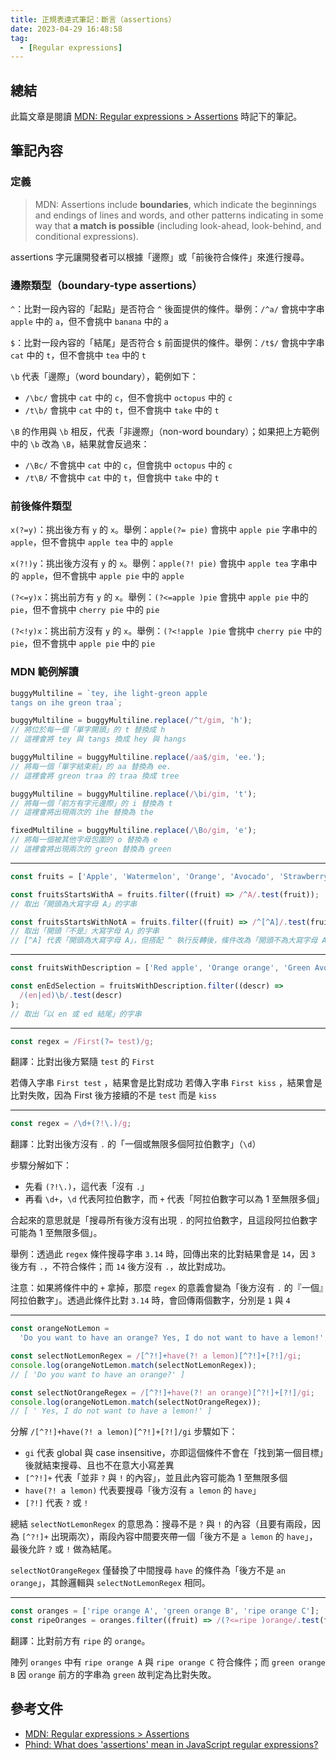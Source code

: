 ```yaml
---
title: 正規表達式筆記：斷言（assertions）
date: 2023-04-29 16:48:58
tag:
  - [Regular expressions]
---
```


## 總結

此篇文章是閱讀 [MDN: Regular expressions > Assertions](https://developer.mozilla.org/en-US/docs/Web/JavaScript/Guide/Regular_expressions/Assertions) 時記下的筆記。

## 筆記內容

### 定義

> MDN: Assertions include **boundaries**, which indicate the beginnings and endings of lines and words, and other patterns indicating in some way that **a match is possible** (including look-ahead, look-behind, and conditional expressions).

assertions 字元讓開發者可以根據「邊際」或「前後符合條件」來進行搜尋。

### 邊際類型（boundary-type assertions）

`^`：比對一段內容的「起點」是否符合 `^` 後面提供的條件。舉例：`/^a/` 會挑中字串 `apple` 中的 `a`，但不會挑中 `banana` 中的 `a`

`$`：比對一段內容的「結尾」是否符合 `$` 前面提供的條件。舉例：`/t$/` 會挑中字串 `cat` 中的 `t`，但不會挑中 `tea` 中的 `t`

`\b` 代表「邊際」（word boundary），範例如下：

- `/\bc/` 會挑中 `cat` 中的 `c`，但不會挑中 `octopus` 中的 `c`
- `/t\b/` 會挑中 `cat` 中的 `t`，但不會挑中 `take` 中的 `t`

`\B` 的作用與 `\b` 相反，代表「非邊際」（non-word boundary）；如果把上方範例中的 `\b` 改為 `\B`，結果就會反過來：

- `/\Bc/` 不會挑中 `cat` 中的 `c`，但會挑中 `octopus` 中的 `c`
- `/t\B/` 不會挑中 `cat` 中的 `t`，但會挑中 `take` 中的 `t`

### 前後條件類型

`x(?=y)`：挑出後方有 `y` 的 `x`。舉例：`apple(?= pie)` 會挑中 `apple pie` 字串中的 `apple`，但不會挑中 `apple tea` 中的 `apple`

`x(?!)y`：挑出後方沒有 `y` 的 `x`。舉例：`apple(?! pie)` 會挑中 `apple tea` 字串中的 `apple`，但不會挑中 `apple pie` 中的 `apple`

`(?<=y)x`：挑出前方有 `y` 的 `x`。舉例：`(?<=apple )pie` 會挑中 `apple pie` 中的 `pie`，但不會挑中 `cherry pie` 中的 `pie`

`(?<!y)x`：挑出前方沒有 `y` 的 `x`。舉例：`(?<!apple )pie` 會挑中 `cherry pie` 中的 `pie`，但不會挑中 `apple pie` 中的 `pie`

### MDN 範例解讀

```ts
buggyMultiline = `tey, ihe light-greon apple
tangs on ihe greon traa`;

buggyMultiline = buggyMultiline.replace(/^t/gim, 'h');
// 將位於每一個「單字開頭」的 t 替換成 h
// 這裡會將 tey 與 tangs 換成 hey 與 hangs

buggyMultiline = buggyMultiline.replace(/aa$/gim, 'ee.');
// 將每一個「單字結束前」的 aa 替換為 ee.
// 這裡會將 greon traa 的 traa 換成 tree

buggyMultiline = buggyMultiline.replace(/\bi/gim, 't');
// 將每一個「前方有字元邊際」的 i 替換為 t
// 這裡會將出現兩次的 ihe 替換為 the

fixedMultiline = buggyMultiline.replace(/\Bo/gim, 'e');
// 將每一個被其他字母包圍的 o 替換為 e
// 這裡會將出現兩次的 greon 替換為 green
```

---

```ts
const fruits = ['Apple', 'Watermelon', 'Orange', 'Avocado', 'Strawberry'];

const fruitsStartsWithA = fruits.filter((fruit) => /^A/.test(fruit));
// 取出「開頭為大寫字母 A」的字串

const fruitsStartsWithNotA = fruits.filter((fruit) => /^[^A]/.test(fruit));
// 取出「開頭『不是』大寫字母 A」的字串
// [^A] 代表「開頭為大寫字母 A」，但搭配 ^ 執行反轉後，條件改為「開頭不為大寫字母 A」
```

---

```ts
const fruitsWithDescription = ['Red apple', 'Orange orange', 'Green Avocado'];

const enEdSelection = fruitsWithDescription.filter((descr) =>
  /(en|ed)\b/.test(descr)
);
// 取出「以 en 或 ed 結尾」的字串
```

---

```ts
const regex = /First(?= test)/g;
```

翻譯：比對出後方緊隨 `test` 的 `First`

若傳入字串 `First test` ，結果會是比對成功
若傳入字串 `First kiss` ，結果會是比對失敗，因為 First 後方接續的不是 `test` 而是 `kiss`

---

```ts
const regex = /\d+(?!\.)/g;
```

翻譯：比對出後方沒有 `.` 的「一個或無限多個阿拉伯數字」（`\d`）

步驟分解如下：

- 先看 `(?!\.)`，這代表「沒有 `.`」
- 再看 `\d+`，`\d` 代表阿拉伯數字，而 `+` 代表「阿拉伯數字可以為 1 至無限多個」

合起來的意思就是「搜尋所有後方沒有出現 `.` 的阿拉伯數字，且這段阿拉伯數字可能為 1 至無限多個」。

舉例：透過此 `regex` 條件搜尋字串 `3.14` 時，回傳出來的比對結果會是 `14`，因 `3` 後方有 `.`，不符合條件；而 `14` 後方沒有 `.`，故比對成功。

注意：如果將條件中的 `+` 拿掉，那麼 `regex` 的意義會變為「後方沒有 `.` 的『一個』阿拉伯數字」。透過此條件比對 `3.14` 時，會回傳兩個數字，分別是 `1` 與 `4`

---

```ts
const orangeNotLemon =
  'Do you want to have an orange? Yes, I do not want to have a lemon!';

const selectNotLemonRegex = /[^?!]+have(?! a lemon)[^?!]+[?!]/gi;
console.log(orangeNotLemon.match(selectNotLemonRegex));
// [ 'Do you want to have an orange?' ]

const selectNotOrangeRegex = /[^?!]+have(?! an orange)[^?!]+[?!]/gi;
console.log(orangeNotLemon.match(selectNotOrangeRegex));
// [ ' Yes, I do not want to have a lemon!' ]
```

分解 `/[^?!]+have(?! a lemon)[^?!]+[?!]/gi` 步驟如下：

- `gi` 代表 global 與 case insensitive，亦即這個條件不會在「找到第一個目標」後就結束搜尋、且也不在意大小寫差異
- `[^?!]+` 代表「並非 `?` 與 `!` 的內容」，並且此內容可能為 1 至無限多個
- `have(?! a lemon)` 代表要搜尋「後方沒有 `a lemon` 的 `have`」
- `[?!]` 代表 `?` 或 `!`

總結 `selectNotLemonRegex` 的意思為：搜尋不是 `?` 與 `!` 的內容（且要有兩段，因為 `[^?!]+` 出現兩次），兩段內容中間要夾帶一個「後方不是 `a lemon` 的 `have`」，最後允許 `?` 或 `!` 做為結尾。

`selectNotOrangeRegex` 僅替換了中間搜尋 `have` 的條件為「後方不是 `an orange`」，其餘邏輯與 `selectNotLemonRegex` 相同。

---

```ts
const oranges = ['ripe orange A', 'green orange B', 'ripe orange C'];
const ripeOranges = oranges.filter((fruit) => /(?<=ripe )orange/.test(fruit));
```

翻譯：比對前方有 `ripe` 的 `orange`。

陣列 `oranges` 中有 `ripe orange A` 與 `ripe orange C` 符合條件；而 `green orange B` 因 `orange` 前方的字串為 `green` 故判定為比對失敗。

## 參考文件

- [MDN: Regular expressions > Assertions](https://developer.mozilla.org/en-US/docs/Web/JavaScript/Guide/Regular_expressions/Assertions)
- [Phind: What does 'assertions' mean in JavaScript regular expressions?](https://www.phind.com/search?cache=5d897b17-2e84-4343-9f90-3ab6e8a83cbc)
